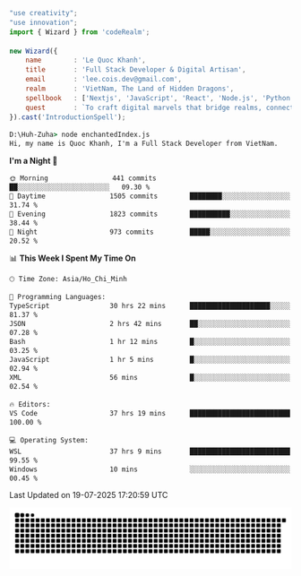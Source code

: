 <!--x axis divider-->

```js 
"use creativity";
"use innovation";
import { Wizard } from 'codeRealm';

new Wizard({
    name        : 'Le Quoc Khanh',
    title       : 'Full Stack Developer & Digital Artisan',
    email       : 'lee.cois.dev@gmail.com',
    realm       : 'VietNam, The Land of Hidden Dragons',
    spellbook   : ['Nextjs', 'JavaScript', 'React', 'Node.js', 'Python', 'Django', 'Cloud Services'],
    quest       : `To craft digital marvels that bridge realms, connect cultures, and bring imagination to life.`,
}).cast('IntroductionSpell');
```

```cmd
D:\Huh-Zuha> node enchantedIndex.js
Hi, my name is Quoc Khanh, I'm a Full Stack Developer from VietNam.
```
<!--START_SECTION:waka-->
**I'm a Night 🦉** 

```text
🌞 Morning                441 commits         ██░░░░░░░░░░░░░░░░░░░░░░░   09.30 % 
🌆 Daytime                1505 commits        ████████░░░░░░░░░░░░░░░░░   31.74 % 
🌃 Evening                1823 commits        ██████████░░░░░░░░░░░░░░░   38.44 % 
🌙 Night                  973 commits         █████░░░░░░░░░░░░░░░░░░░░   20.52 % 
```


📊 **This Week I Spent My Time On** 

```text
🕑︎ Time Zone: Asia/Ho_Chi_Minh

💬 Programming Languages: 
TypeScript               30 hrs 22 mins      ████████████████████░░░░░   81.37 % 
JSON                     2 hrs 42 mins       ██░░░░░░░░░░░░░░░░░░░░░░░   07.28 % 
Bash                     1 hr 12 mins        █░░░░░░░░░░░░░░░░░░░░░░░░   03.25 % 
JavaScript               1 hr 5 mins         █░░░░░░░░░░░░░░░░░░░░░░░░   02.94 % 
XML                      56 mins             █░░░░░░░░░░░░░░░░░░░░░░░░   02.54 % 

🔥 Editors: 
VS Code                  37 hrs 19 mins      █████████████████████████   100.00 % 

💻 Operating System: 
WSL                      37 hrs 9 mins       █████████████████████████   99.55 % 
Windows                  10 mins             ░░░░░░░░░░░░░░░░░░░░░░░░░   00.45 % 
```


 Last Updated on 19-07-2025 17:20:59 UTC
<!--END_SECTION:waka-->
<picture>
  <source media="(prefers-color-scheme: dark)" srcset="https://raw.githubusercontent.com/leecois/leecois/output/github-contribution-grid-snake-dark.svg">
  <source media="(prefers-color-scheme: light)" srcset="https://raw.githubusercontent.com/leecois/leecois/output/github-contribution-grid-snake.svg">
  <img alt="github contribution grid snake animation" src="https://raw.githubusercontent.com/leecois/leecois/output/github-contribution-grid-snake.svg">
</picture>
